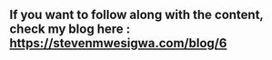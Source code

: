## If you want to follow along with the content, check my blog here : https://stevenmwesigwa.com/blog/6
